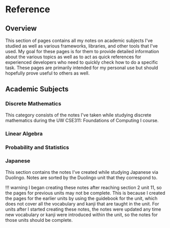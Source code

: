 # Reference
## Overview
This section of pages contains all my notes on academic subjects I've studied as
well as various frameworks, libraries, and other tools that I've used. My goal
for these pages is for them to provide detailed information about the various
topics as well as to act as quick references for experienced developers who need
to quickly check how to do a specific task. These pages are primarily intended
for my personal use but should hopefully prove useful to others as well.

## Academic Subjects
### Discrete Mathematics
This category consists of the notes I've taken while studying discrete
mathematics during the UW CSE311: Foundations of Computing I course.

### Linear Algebra


### Probability and Statistics


### Japanese
This section contains the notes I've created while studying Japanese via
Duolingo. Notes are sorted by the Duolingo unit that they correspond to.

!!! warning
    I began creating these notes after reaching section 2 unit 11, so the pages
    for previous units may not be complete. This is because I created the pages
    for the earlier units by using the guidebook for the unit, which does not
    cover all the vocabulary and kanji that are taught in the unit. For units
    after I started creating these notes, the notes were updated any time new
    vocabulary or kanji were introduced within the unit, so the notes for those
    units should be complete.
